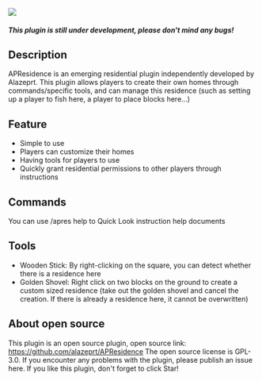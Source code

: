 ![](https://img1.imgtp.com/2023/06/30/K72Tfcgo.png)
##### This plugin is still under development, please don't mind any bugs!

## Description
APResidence is an emerging residential plugin independently developed by Alazeprt. This plugin allows players to create their own homes through commands/specific tools, and can manage this residence (such as setting up a player to fish here, a player to place blocks here...)

## Feature
- Simple to use
- Players can customize their homes
- Having tools for players to use
- Quickly grant residential permissions to other players through instructions

## Commands
You can use /apres help to Quick Look instruction help documents

## Tools
- Wooden Stick: By right-clicking on the square, you can detect whether there is a residence here
- Golden Shovel: Right click on two blocks on the ground to create a custom sized residence (take out the golden shovel and cancel the creation. If there is already a residence here, it cannot be overwritten)

## About open source
This plugin is an open source plugin, open source link: https://github.com/alazeprt/APResidence The open source license is GPL-3.0. If you encounter any problems with the plugin, please publish an issue here. If you like this plugin, don't forget to click Star!